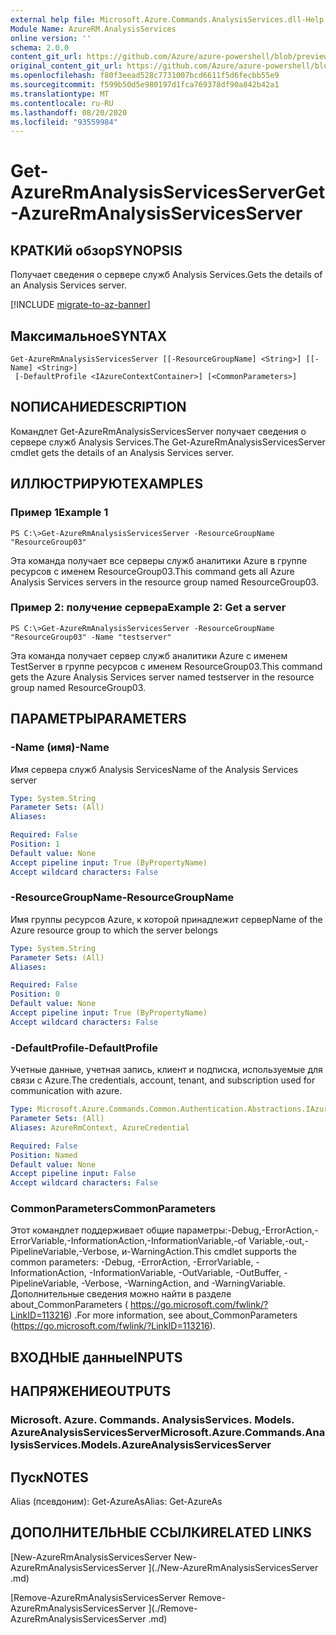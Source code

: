 ```yaml
---
external help file: Microsoft.Azure.Commands.AnalysisServices.dll-Help.xml
Module Name: AzureRM.AnalysisServices
online version: ''
schema: 2.0.0
content_git_url: https://github.com/Azure/azure-powershell/blob/preview/src/ResourceManager/AnalysisServices/Commands.AnalysisServices/help/Get-AzureRmAnalysisServicesServer.md
original_content_git_url: https://github.com/Azure/azure-powershell/blob/preview/src/ResourceManager/AnalysisServices/Commands.AnalysisServices/help/Get-AzureRmAnalysisServicesServer.md
ms.openlocfilehash: f80f3eead528c7731007bcd6611f5d6fecbb55e9
ms.sourcegitcommit: f599b50d5e980197d1fca769378df90a842b42a1
ms.translationtype: MT
ms.contentlocale: ru-RU
ms.lasthandoff: 08/20/2020
ms.locfileid: "93559984"
---
```

# <span data-ttu-id="aca74-101">Get-AzureRmAnalysisServicesServer</span><span class="sxs-lookup"><span data-stu-id="aca74-101">Get-AzureRmAnalysisServicesServer</span></span>

## <span data-ttu-id="aca74-102">КРАТКИй обзор</span><span class="sxs-lookup"><span data-stu-id="aca74-102">SYNOPSIS</span></span>
<span data-ttu-id="aca74-103">Получает сведения о сервере служб Analysis Services.</span><span class="sxs-lookup"><span data-stu-id="aca74-103">Gets the details of an Analysis Services server.</span></span>

[!INCLUDE [migrate-to-az-banner](../../includes/migrate-to-az-banner.md)]

## <span data-ttu-id="aca74-104">Максимальное</span><span class="sxs-lookup"><span data-stu-id="aca74-104">SYNTAX</span></span>

```
Get-AzureRmAnalysisServicesServer [[-ResourceGroupName] <String>] [[-Name] <String>]
 [-DefaultProfile <IAzureContextContainer>] [<CommonParameters>]
```

## <span data-ttu-id="aca74-105">NОПИСАНИЕ</span><span class="sxs-lookup"><span data-stu-id="aca74-105">DESCRIPTION</span></span>
<span data-ttu-id="aca74-106">Командлет Get-AzureRmAnalysisServicesServer получает сведения о сервере служб Analysis Services.</span><span class="sxs-lookup"><span data-stu-id="aca74-106">The Get-AzureRmAnalysisServicesServer cmdlet gets the details of an Analysis Services server.</span></span>

## <span data-ttu-id="aca74-107">ИЛЛЮСТРИРУЮТ</span><span class="sxs-lookup"><span data-stu-id="aca74-107">EXAMPLES</span></span>

### <span data-ttu-id="aca74-108">Пример 1</span><span class="sxs-lookup"><span data-stu-id="aca74-108">Example 1</span></span>
```
PS C:\>Get-AzureRmAnalysisServicesServer -ResourceGroupName "ResourceGroup03"
```

<span data-ttu-id="aca74-109">Эта команда получает все серверы служб аналитики Azure в группе ресурсов с именем ResourceGroup03.</span><span class="sxs-lookup"><span data-stu-id="aca74-109">This command gets all Azure Analysis Services servers in the resource group named ResourceGroup03.</span></span>

### <span data-ttu-id="aca74-110">Пример 2: получение сервера</span><span class="sxs-lookup"><span data-stu-id="aca74-110">Example 2: Get a server</span></span>
```
PS C:\>Get-AzureRmAnalysisServicesServer -ResourceGroupName "ResourceGroup03" -Name "testserver"
```

<span data-ttu-id="aca74-111">Эта команда получает сервер служб аналитики Azure с именем TestServer в группе ресурсов с именем ResourceGroup03.</span><span class="sxs-lookup"><span data-stu-id="aca74-111">This command gets the Azure Analysis Services server named testserver in the resource group named ResourceGroup03.</span></span>

## <span data-ttu-id="aca74-112">ПАРАМЕТРЫ</span><span class="sxs-lookup"><span data-stu-id="aca74-112">PARAMETERS</span></span>

### <span data-ttu-id="aca74-113">-Name (имя)</span><span class="sxs-lookup"><span data-stu-id="aca74-113">-Name</span></span>
<span data-ttu-id="aca74-114">Имя сервера служб Analysis Services</span><span class="sxs-lookup"><span data-stu-id="aca74-114">Name of the Analysis Services server</span></span>

```yaml
Type: System.String
Parameter Sets: (All)
Aliases: 

Required: False
Position: 1
Default value: None
Accept pipeline input: True (ByPropertyName)
Accept wildcard characters: False
```

### <span data-ttu-id="aca74-115">-ResourceGroupName</span><span class="sxs-lookup"><span data-stu-id="aca74-115">-ResourceGroupName</span></span>
<span data-ttu-id="aca74-116">Имя группы ресурсов Azure, к которой принадлежит сервер</span><span class="sxs-lookup"><span data-stu-id="aca74-116">Name of the Azure resource group to which the server belongs</span></span>

```yaml
Type: System.String
Parameter Sets: (All)
Aliases: 

Required: False
Position: 0
Default value: None
Accept pipeline input: True (ByPropertyName)
Accept wildcard characters: False
```

### <span data-ttu-id="aca74-117">-DefaultProfile</span><span class="sxs-lookup"><span data-stu-id="aca74-117">-DefaultProfile</span></span>
<span data-ttu-id="aca74-118">Учетные данные, учетная запись, клиент и подписка, используемые для связи с Azure.</span><span class="sxs-lookup"><span data-stu-id="aca74-118">The credentials, account, tenant, and subscription used for communication with azure.</span></span>

```yaml
Type: Microsoft.Azure.Commands.Common.Authentication.Abstractions.IAzureContextContainer
Parameter Sets: (All)
Aliases: AzureRmContext, AzureCredential

Required: False
Position: Named
Default value: None
Accept pipeline input: False
Accept wildcard characters: False
```

### <span data-ttu-id="aca74-119">CommonParameters</span><span class="sxs-lookup"><span data-stu-id="aca74-119">CommonParameters</span></span>
<span data-ttu-id="aca74-120">Этот командлет поддерживает общие параметры:-Debug,-ErrorAction,-ErrorVariable,-InformationAction,-InformationVariable,-of Variable,-out,-PipelineVariable,-Verbose, и-WarningAction.</span><span class="sxs-lookup"><span data-stu-id="aca74-120">This cmdlet supports the common parameters: -Debug, -ErrorAction, -ErrorVariable, -InformationAction, -InformationVariable, -OutVariable, -OutBuffer, -PipelineVariable, -Verbose, -WarningAction, and -WarningVariable.</span></span> <span data-ttu-id="aca74-121">Дополнительные сведения можно найти в разделе about_CommonParameters ( https://go.microsoft.com/fwlink/?LinkID=113216) .</span><span class="sxs-lookup"><span data-stu-id="aca74-121">For more information, see about_CommonParameters (https://go.microsoft.com/fwlink/?LinkID=113216).</span></span>

## <span data-ttu-id="aca74-122">ВХОДНЫЕ данные</span><span class="sxs-lookup"><span data-stu-id="aca74-122">INPUTS</span></span>

## <span data-ttu-id="aca74-123">НАПРЯЖЕНИЕ</span><span class="sxs-lookup"><span data-stu-id="aca74-123">OUTPUTS</span></span>

### <span data-ttu-id="aca74-124">Microsoft. Azure. Commands. AnalysisServices. Models. AzureAnalysisServicesServer</span><span class="sxs-lookup"><span data-stu-id="aca74-124">Microsoft.Azure.Commands.AnalysisServices.Models.AzureAnalysisServicesServer</span></span>

## <span data-ttu-id="aca74-125">Пуск</span><span class="sxs-lookup"><span data-stu-id="aca74-125">NOTES</span></span>
<span data-ttu-id="aca74-126">Alias (псевдоним): Get-AzureAs</span><span class="sxs-lookup"><span data-stu-id="aca74-126">Alias: Get-AzureAs</span></span>

## <span data-ttu-id="aca74-127">ДОПОЛНИТЕЛЬНЫЕ ССЫЛКИ</span><span class="sxs-lookup"><span data-stu-id="aca74-127">RELATED LINKS</span></span>

[<span data-ttu-id="aca74-128">New-AzureRmAnalysisServicesServer </span><span class="sxs-lookup"><span data-stu-id="aca74-128">New-AzureRmAnalysisServicesServer </span></span>](./New-AzureRmAnalysisServicesServer .md)

[<span data-ttu-id="aca74-129">Remove-AzureRmAnalysisServicesServer </span><span class="sxs-lookup"><span data-stu-id="aca74-129">Remove-AzureRmAnalysisServicesServer </span></span>](./Remove-AzureRmAnalysisServicesServer .md)
